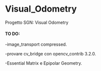 # Visual_Odometry
Progetto SGN: Visual Odometry

#### TO DO: 
-image_transport compressed.

-provare cv_bridge con opencv_contrib 3.2.0.

-Essential Matrix e Epipolar Geometry.
